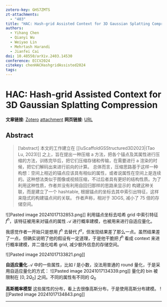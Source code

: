 ```yaml
---
zotero-key: GHS7ZMTS
zt-attachments:
  - "403"
title: "HAC: Hash-grid Assisted Context for 3D Gaussian Splatting Compression"
authors:
  - Yihang Chen
  - Qianyi Wu
  - Weiyao Lin
  - Mehrtash Harandi
  - Jianfei Cai
doi: 10.48550/arXiv.2403.14530
conference: ECCV2024
citekey: chenHACHashgridAssisted2024
tags:
---
```

# HAC: Hash-grid Assisted Context for 3D Gaussian Splatting Compression

**文章链接**: [Zotero](zotero://select/library/items/GHS7ZMTS) [attachment](<file:///home/ilot/Documents/Zotero/storage/FPYYAFK8/Chen%20%E7%AD%89%20-%202024%20-%20HAC%20Hash-grid%20Assisted%20Context%20for%203D%20Gaussian%20Splatting%20Compression.pdf>)
**网页链接**: [URL](http://arxiv.org/abs/2403.14530)
## Abstract

>[!abstract]
>本文的工作建立在 [[luScaffoldGSStructured3D2023|(Tao Lu, 2023)]] 之上，旨在提出一种压缩 a 方法，把各个锚点及其属性进行压缩的方法，训练完毕后，把它们压缩存储和传输，在需要进行 a 渲染的时候，把它们解码出来进行前向的计算。
>总体而言，压缩思路基于这样一种构想：空间上相近的锚点应该具有相似的属性，或者说属性在空间上是连续的。这种想法类似于图像或视频压缩，不过后者具有更好的结构性质。为了利用这种性质，作者并没有利用自回归那样的思路来显示的 构建这种关联，而是建立了一个 hashtable, 根据锚点的坐标去其中索引出特征，这样来隐式的构建锚点间的关联。
>作者声称，相对于 3DGS, 减小了 75 倍的存储空间。




![[Pasted image 20241017132853.png]]
利用锚点坐标去哈希 grid 中索引特征 $f^{h}$，该特征被用来对锚点的属性 $\mathcal{A}$ 进行概率建模，也被用来进行自适应量化。

我感觉作者一开始只是想用 $f^{h}$ 去替代 $f^{a}$，但发现结果差了那么一点。虽然结果差了一点，但确实说明了他的假设有一定道理，于是他干脆把 $f^{h}$ 看成 context 来进行概率建模，并二值化哈希 grid, 减少额外信息的存储空间。

![[Pasted image 20241017133821.png]]


**自适应量化**
$\mathcal{A}$ 中的一些属性，比如 $l$ 是小数，没法用普通的 round 量化，于是采用自适应量化的方式：
![[Pasted image 20241017134339.png]]
量化的 bin 被限制在 $[0,2Q_{0}]$ 之间。不同的属性有不同的 $Q_{0}$

**高斯概率模型**
这些属性的分布，看上去很像高斯分布，于是使用高斯分布建模。
![[Pasted image 20241017134843.png]]
****